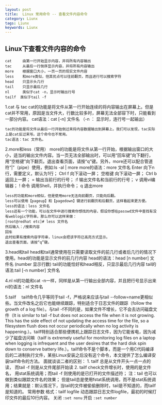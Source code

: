 ```yaml
---
layout: post
title:  Linux 常用命令 -- 查看文件内容命令
category: Liunx
tags: Liunx
keywords: Liunx
---
```


## Linux下查看文件内容的命令

    cat     由第一行开始显示内容，并将所有内容输出
    tac     从最后一行倒序显示内容，并将所有内容输出
    more    根据窗口大小，一页一页的现实文件内容
    less    和more类似，但其优点可以往前翻页，而且进行可以搜索字符
    head    只显示头几行
    tail    只显示最后几行
    nl      类似于cat -n，显示时输出行号
    tailf  类似于tail -f

1.cat 与 tac
    cat的功能是将文件从第一行开始连续的将内容输出在屏幕上。但是cat并不常用，原因是当文件大，行数比较多时，屏幕无法全部容下时，只能看到一部分内容。
    cat语法：cat [-n]  文件名 （-n ： 显示时，连行号一起输出）

    tac的功能是将文件从最后一行开始倒过来将内容数据输出到屏幕上。我们可以发现，tac实际上是cat反过来写。这个命令也不常用。
    tac语法：tac 文件名。

2.more和less（常用）
    more的功能是将文件从第一行开始，根据输出窗口的大小，适当的输出文件内容。当一页无法全部输出时，可以用“回车键”向下翻行，用“空格键”向下翻页。退出查看页面，请按“q”键。另外，more还可以配合管道符“|”（pipe）使用，例如:ls -al | more
    more的语法：more 文件名
    Enter 向下n行，需要定义，默认为1行；
    Ctrl f 向下滚动一屏；
    空格键 向下滚动一屏；
    Ctrl b 返回上一屏；
    = 输出当前行的行号；
    :f 输出文件名和当前行的行号；
    v 调用vi编辑器；
    ! 命令 调用Shell，并执行命令；
    q 退出more

    less的功能和more相似，但是使用more无法向前翻页，只能向后翻。
    less可以使用【pageup】和【pagedown】键进行前翻页和后翻页，这样看起来更方便。
    less的语法：less 文件名
    less还有一个功能，可以在文件中进行搜索你想找的内容，假设你想在passwd文件中查找有没有weblogic字符串，那么你可以这样来做：
    [root@redhat etc]# less 文件名
    然后输入：/搜索内容
    回车
    此时如果有搜索内容字符串，linux会把该字符已高亮方式显示。
    退出查看页面，请按“q”键。

3.head和tail
    head和tail通常使用在只需要读取文件的前几行或者后几行的情况下使用。head的功能是显示文件的前几行内容
    head的语法：head [n number] 文件名 (number 显示行数)
    tail的功能恰好和head相反，只显示最后几行内容
    tail的语法:tail [-n number] 文件名

4.nl
    nl的功能和cat -n一样，同样是从第一行输出全部内容，并且把行号显示出来
    nl的语法：nl 文件名

5.tailf
　tailf命令几乎等同于tail -f，严格说来应该与tail --follow=name更相似些。当文件改名之后它也能继续跟踪，特别适合于日志文件的跟踪（follow the growth of a log file）。与tail -f不同的是，如果文件不增长，它不会去访问磁盘文件（It is similar to tail -f but does not access the file when it is not growing.  This has the side effect of not updating the access  time for the file, so a filesystem flush does not occur periodically when no log activity is happening.）。tailf特别适合那些便携机上跟踪日志文件，因为它能省电，因为减少了磁盘访问嘛（tailf  is extremely useful for monitoring log files on a laptop when logging is infrequent and the user desires that the hard disk spin down to conserve battery life.）。tailf命令不是个脚本，而是一个用C代码编译后的二进制执行文件，某些Linux安装之后没有这个命令，本文提供了怎么编译安装tailf命令的方法。
    面就谈谈二者的区别：
    1. tailf 总是从文件开头一点一点的读， 而tail -f 则是从文件尾部开始读
    2. tailf check文件增长时，使用的是文件名， 用stat系统调用；而tail -f 则使用的是已打开的文件描述符； 注：tail 也可以做到类似跟踪文件名的效果； 但是tail总是使用fstat系统调用，而不是stat系统调用；结果就是：默认情况下，当tail的文件被偷偷删除时，tail是不知道的，而tailf是知道的。
     常用参数
    格式：tailf logfile
    动态跟踪日志文件logfile，最初的时候打印文件的最后10行内容。
    关闭 `:set nonu`
    开启 `:set number`
